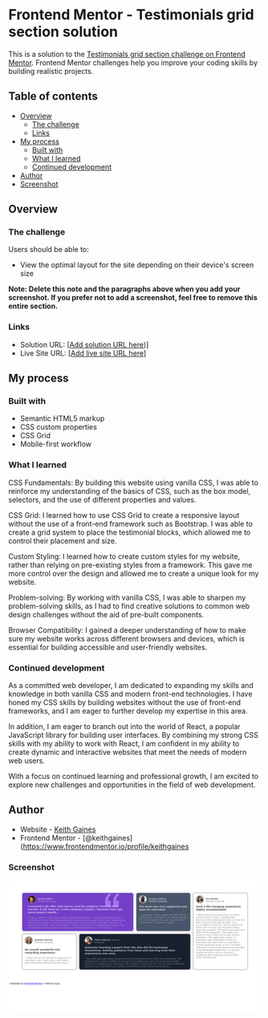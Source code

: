 # Frontend Mentor - Testimonials grid section solution

This is a solution to the [Testimonials grid section challenge on Frontend Mentor](https://www.frontendmentor.io/challenges/testimonials-grid-section-Nnw6J7Un7). Frontend Mentor challenges help you improve your coding skills by building realistic projects. 

## Table of contents

- [Overview](#overview)
  - [The challenge](#the-challenge)
  - [Links](#links)
- [My process](#my-process)
  - [Built with](#built-with)
  - [What I learned](#what-i-learned)
  - [Continued development](#continued-development)
- [Author](#author)
- [Screenshot](#screenshot)

## Overview

### The challenge

Users should be able to:

- View the optimal layout for the site depending on their device's screen size

**Note: Delete this note and the paragraphs above when you add your screenshot. If you prefer not to add a screenshot, feel free to remove this entire section.**

### Links

- Solution URL: [[Add solution URL here](https://www.frontendmentor.io/solutions/testimonials-grid-6hsn0BDVYU))]
- Live Site URL: [[Add live site URL here](https://keithgaines.github.io/testimonials_grid/)]

## My process

### Built with

- Semantic HTML5 markup
- CSS custom properties
- CSS Grid
- Mobile-first workflow


### What I learned

CSS Fundamentals: By building this website using vanilla CSS, I was able to reinforce my understanding of the basics of CSS, such as the box model, selectors, and the use of different properties and values.

CSS Grid: I learned how to use CSS Grid to create a responsive layout without the use of a front-end framework such as Bootstrap. I was able to create a grid system to place the testimonial blocks, which allowed me to control their placement and size.

Custom Styling: I learned how to create custom styles for my website, rather than relying on pre-existing styles from a framework. This gave me more control over the design and allowed me to create a unique look for my website.

Problem-solving: By working with vanilla CSS, I was able to sharpen my problem-solving skills, as I had to find creative solutions to common web design challenges without the aid of pre-built components.

Browser Compatibility: I gained a deeper understanding of how to make sure my website works across different browsers and devices, which is essential for building accessible and user-friendly websites.

### Continued development

As a committed web developer, I am dedicated to expanding my skills and knowledge in both vanilla CSS and modern front-end technologies. I have honed my CSS skills by building websites without the use of front-end frameworks, and I am eager to further develop my expertise in this area.

In addition, I am eager to branch out into the world of React, a popular JavaScript library for building user interfaces. By combining my strong CSS skills with my ability to work with React, I am confident in my ability to create dynamic and interactive websites that meet the needs of modern web users.

With a focus on continued learning and professional growth, I am excited to explore new challenges and opportunities in the field of web development.

## Author

- Website - [Keith Gaines](https://keithgaines.github.io)
- Frontend Mentor - [@keithgaines](https://www.frontendmentor.io/profile/keithgaines


### Screenshot

![](./desktopscreenshot.png)

